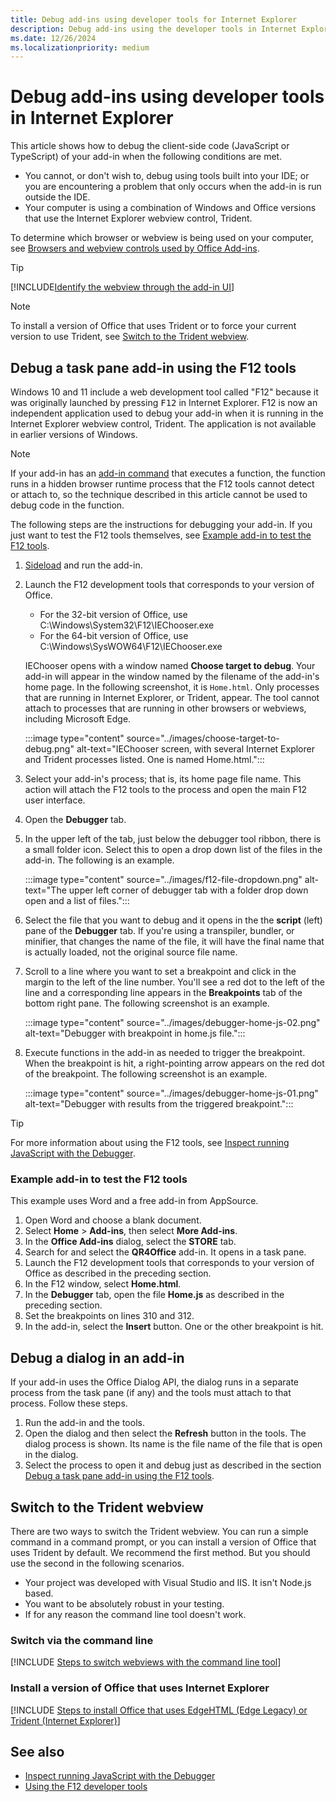 ```yaml
---
title: Debug add-ins using developer tools for Internet Explorer
description: Debug add-ins using the developer tools in Internet Explorer.
ms.date: 12/26/2024
ms.localizationpriority: medium
---
```


# Debug add-ins using developer tools in Internet Explorer

This article shows how to debug the client-side code (JavaScript or TypeScript) of your add-in when the following conditions are met.

- You cannot, or don't wish to, debug using tools built into your IDE; or you are encountering a problem that only occurs when the add-in is run outside the IDE.
- Your computer is using a combination of Windows and Office versions that use the Internet Explorer webview control, Trident.

To determine which browser or webview is being used on your computer, see [Browsers and webview controls used by Office Add-ins](../concepts/browsers-used-by-office-web-add-ins.md).

> [!TIP]
> [!INCLUDE[Identify the webview through the add-in UI](../includes/identify-webview-in-ui.md)]

> [!NOTE]
> To install a version of Office that uses Trident or to force your current version to use Trident, see [Switch to the Trident webview](#switch-to-the-trident-webview).

## Debug a task pane add-in using the F12 tools

Windows 10 and 11 include a web development tool called "F12" because it was originally launched by pressing <kbd>F12</kbd> in Internet Explorer. F12 is now an independent application used to debug your add-in when it is running in the Internet Explorer webview control, Trident. The application is not available in earlier versions of Windows.

> [!NOTE]
> If your add-in has an [add-in command](../design/add-in-commands.md) that executes a function, the function runs in a hidden browser runtime process that the F12 tools cannot detect or attach to, so the technique described in this article cannot be used to debug code in the function.

The following steps are the instructions for debugging your add-in. If you just want to test the F12 tools themselves, see [Example add-in to test the F12 tools](#example-add-in-to-test-the-f12-tools).

1. [Sideload](test-debug-non-local-server.md) and run the add-in.
1. Launch the F12 development tools that corresponds to your version of Office.

   - For the 32-bit version of Office, use C:\Windows\System32\F12\IEChooser.exe
   - For the 64-bit version of Office, use C:\Windows\SysWOW64\F12\IEChooser.exe

   IEChooser opens with a window named **Choose target to debug**. Your add-in will appear in the window named by the filename of the add-in's home page. In the following screenshot, it is `Home.html`. Only processes that are running in Internet Explorer, or Trident, appear. The tool cannot attach to processes that are running in other browsers or webviews, including Microsoft Edge.

    :::image type="content" source="../images/choose-target-to-debug.png" alt-text="IEChooser screen, with several Internet Explorer and Trident processes listed. One is named Home.html.":::

1. Select your add-in's process; that is, its home page file name. This action will attach the F12 tools to the process and open the main F12 user interface.
1. Open the **Debugger** tab.
1. In the upper left of the tab, just below the debugger tool ribbon, there is a small folder icon. Select this to open a drop down list of the files in the add-in. The following is an example.

    :::image type="content" source="../images/f12-file-dropdown.png" alt-text="The upper left corner of debugger tab with a folder drop down open and a list of files.":::

1. Select the file that you want to debug and it opens in the the **script** (left) pane of the **Debugger** tab. If you're using a transpiler, bundler, or minifier, that changes the name of the file, it will have the final name that is actually loaded, not the original source file name.

1. Scroll to a line where you want to set a breakpoint and click in the margin to the left of the line number. You'll see a red dot to the left of the line and a corresponding line appears in the **Breakpoints** tab of the bottom right pane. The following screenshot is an example.

    :::image type="content" source="../images/debugger-home-js-02.png" alt-text="Debugger with breakpoint in home.js file.":::

1. Execute functions in the add-in as needed to trigger the breakpoint. When the breakpoint is hit, a right-pointing arrow appears on the red dot of the breakpoint. The following screenshot is an example.

    :::image type="content" source="../images/debugger-home-js-01.png" alt-text="Debugger with results from the triggered breakpoint.":::

> [!TIP]
> For more information about using the F12 tools, see [Inspect running JavaScript with the Debugger](/previous-versions/windows/internet-explorer/ie-developer/samples/dn255007(v=vs.85)).

### Example add-in to test the F12 tools

This example uses Word and a free add-in from AppSource.

1. Open Word and choose a blank document.
1. Select **Home** > **Add-ins**, then select **More Add-ins**.
1. In the **Office Add-ins** dialog, select the **STORE** tab.
1. Search for and select the **QR4Office** add-in. It opens in a task pane.
1. Launch the F12 development tools that corresponds to your version of Office as described in the preceding section.
1. In the F12 window, select **Home.html**.
1. In the **Debugger** tab, open the file **Home.js** as described in the preceding section.
1. Set the breakpoints on lines 310 and 312.
1. In the add-in, select the **Insert** button. One or the other breakpoint is hit.

## Debug a dialog in an add-in

If your add-in uses the Office Dialog API, the dialog runs in a separate process from the task pane (if any) and the tools must attach to that process. Follow these steps.

1. Run the add-in and the tools.
1. Open the dialog and then select the **Refresh** button in the tools. The dialog process is shown. Its name is the file name of the file that is open in the dialog.
1. Select the process to open it and debug just as described in the section [Debug a task pane add-in using the F12 tools](#debug-a-task-pane-add-in-using-the-f12-tools).

## Switch to the Trident webview

There are two ways to switch the Trident webview. You can run a simple command in a command prompt, or you can install a version of Office that uses Trident by default. We recommend the first method. But you should use the second in the following scenarios.

- Your project was developed with Visual Studio and IIS. It isn't Node.js based.
- You want to be absolutely robust in your testing.
- If for any reason the command line tool doesn't work.

### Switch via the command line

[!INCLUDE [Steps to switch webviews with the command line tool](../includes/use-legacy-edge-or-ie.md)]

### Install a version of Office that uses Internet Explorer

[!INCLUDE [Steps to install Office that uses EdgeHTML (Edge Legacy) or Trident (Internet Explorer)](../includes/install-office-that-uses-legacy-edge-or-ie.md)]

## See also

- [Inspect running JavaScript with the Debugger](/previous-versions/windows/internet-explorer/ie-developer/samples/dn255007(v=vs.85))
- [Using the F12 developer tools](/previous-versions/windows/internet-explorer/ie-developer/samples/bg182326(v=vs.85))
